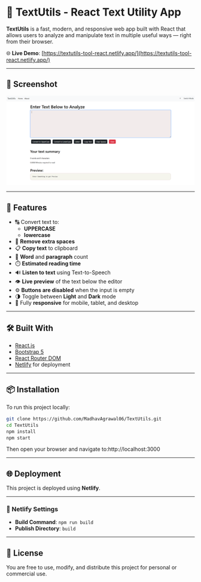 # 📝 TextUtils - React Text Utility App

**TextUtils** is a fast, modern, and responsive web app built with React that allows users to analyze and manipulate text in multiple useful ways — right from their browser.

🌐 **Live Demo**: [https://textutils-tool-react.netlify.app/](https://textutils-tool-react.netlify.app/)

---

## 📸 Screenshot

![App Screenshot](/public//Screenshot.png)

---

## 🚀 Features

- 🔠 Convert text to:
  - **UPPERCASE**
  - **lowercase**
- 🧹 **Remove extra spaces**
- 📋 **Copy text** to clipboard
- 🧠 **Word** and  **paragraph** count
- ⏱️ **Estimated reading time**
- 🔊 **Listen to text** using Text-to-Speech
- 👁️ **Live preview** of the text below the editor
- ⚙️ **Buttons are disabled** when the input is empty
- 🌗 Toggle between **Light** and **Dark** mode
- 📱 Fully **responsive** for mobile, tablet, and desktop

---

## 🛠️ Built With

- [React.js](https://reactjs.org/)
- [Bootstrap 5](https://getbootstrap.com/)
- [React Router DOM](https://reactrouter.com/)
- [Netlify](https://www.netlify.com/) for deployment

---

## 📦 Installation

To run this project locally:

```bash
git clone https://github.com/MadhavAgrawal06/TextUtils.git
cd TextUtils
npm install
npm start
```

Then open your browser and navigate to:http://localhost:3000

---

## 🌐 Deployment

This project is deployed using **Netlify**.

---

### 🔧 Netlify Settings

- **Build Command**: `npm run build`
- **Publish Directory**: `build`

---

## 📄 License

You are free to use, modify, and distribute this project for personal or commercial use.

